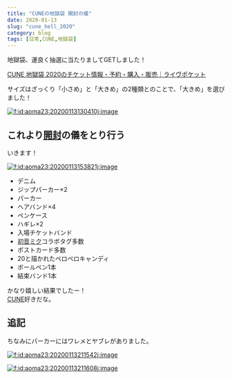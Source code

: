 ```yaml
---
title: "CUNEの地獄袋 開封の儀"
date: 2020-01-13
slug: "cune_hell_2020"
category: blog
tags: [日常,CUNE,地獄袋]
---
```

<p>地獄袋、運良く抽選に当たりましてGETしました！</p>

<p><a href="https://t.livepocket.jp/e/cune_hellbag_2020">CUNE &#x5730;&#x7344;&#x888B; 2020&#x306E;&#x30C1;&#x30B1;&#x30C3;&#x30C8;&#x60C5;&#x5831;&#x30FB;&#x4E88;&#x7D04;&#x30FB;&#x8CFC;&#x5165;&#x30FB;&#x8CA9;&#x58F2;&#xFF5C;&#x30E9;&#x30A4;&#x30F4;&#x30DD;&#x30B1;&#x30C3;&#x30C8;</a></p>

<p>サイズはざっくり「小さめ」と「大きめ」の2種類とのことで、「大きめ」を選びました！</p>

<p><span itemscope itemtype="http://schema.org/Photograph"><a href="http://f.hatena.ne.jp/aoma23/20200113130410" class="hatena-fotolife" itemprop="url"><img src="https://cdn-ak.f.st-hatena.com/images/fotolife/a/aoma23/20200113/20200113130410.jpg" alt="f:id:aoma23:20200113130410j:image" title="f:id:aoma23:20200113130410j:image" class="hatena-fotolife" itemprop="image"></a></span></p>

<h2>これより<a class="keyword" href="http://d.hatena.ne.jp/keyword/%B3%AB%C9%F5">開封</a>の儀をとり行う</h2>

<p>いきます！</p>

<p><span itemscope itemtype="http://schema.org/Photograph"><a href="http://f.hatena.ne.jp/aoma23/20200113153821" class="hatena-fotolife" itemprop="url"><img src="https://cdn-ak.f.st-hatena.com/images/fotolife/a/aoma23/20200113/20200113153821.jpg" alt="f:id:aoma23:20200113153821j:image" title="f:id:aoma23:20200113153821j:image" class="hatena-fotolife" itemprop="image"></a></span></p>

<ul>
<li>デニム</li>
<li>ジップパーカー×2</li>
<li>パーカー</li>
<li>ヘアバンド×4</li>
<li>ペンケース</li>
<li>ハギレ×2</li>
<li>入場チケットバンド</li>
<li><a class="keyword" href="http://d.hatena.ne.jp/keyword/%BD%E9%B2%BB%A5%DF%A5%AF">初音ミク</a>コラボタグ多数</li>
<li>ポストカード多数</li>
<li>20と描かれたペロペロキャンディ</li>
<li>ボールペン1本</li>
<li>結束バンド1本</li>
</ul>


<p>かなり嬉しい結果でしたー！<br/>
<a class="keyword" href="http://d.hatena.ne.jp/keyword/CUNE">CUNE</a>好きだな。</p>

<h2>追記</h2>

<p>ちなみにパーカーにはワレメとヤブレがありました。</p>

<p><span itemscope itemtype="http://schema.org/Photograph"><a href="http://f.hatena.ne.jp/aoma23/20200113211542" class="hatena-fotolife" itemprop="url"><img src="https://cdn-ak.f.st-hatena.com/images/fotolife/a/aoma23/20200113/20200113211542.jpg" alt="f:id:aoma23:20200113211542j:image" title="f:id:aoma23:20200113211542j:image" class="hatena-fotolife" itemprop="image"></a></span></p>

<p><span itemscope itemtype="http://schema.org/Photograph"><a href="http://f.hatena.ne.jp/aoma23/20200113211608" class="hatena-fotolife" itemprop="url"><img src="https://cdn-ak.f.st-hatena.com/images/fotolife/a/aoma23/20200113/20200113211608.jpg" alt="f:id:aoma23:20200113211608j:image" title="f:id:aoma23:20200113211608j:image" class="hatena-fotolife" itemprop="image"></a></span></p>

